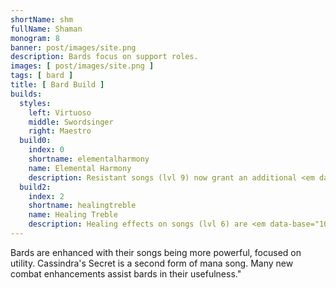 ```yaml
---
shortName: shm
fullName: Shaman
monogram: 8
banner: post/images/site.png
description: Bards focus on support roles.
images: [ post/images/site.png ]
tags: [ bard ]
title: [ Bard Build ]
builds:
  styles:
    left: Virtuoso
    middle: Swordsinger
    right: Maestro
  build0:
    index: 0
    shortname: elementalharmony
    name: Elemental Harmony
    description: Resistant songs (lvl 9) now grant an additional <em data-base="10">10</em> resistance to each resistance type<span class="perLevel"> per rank</span>
  build2:
    index: 2
    shortname: healingtreble
    name: Healing Treble
    description: Healing effects on songs (lvl 6) are <em data-base="10">10</em>% more effective<span class="perLevel"> per rank</span>.
---
```

Bards are enhanced with their songs being more powerful, focused on utility.
Cassindra's Secret is a second form of mana song.
Many new combat enhancements assist bards in their usefulness."